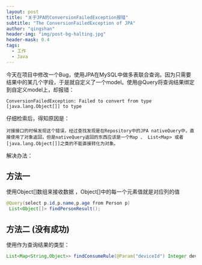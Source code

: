 ```yaml
---
layout: post
title: "关于JPA的ConversionFailedException报错"
subtitle: "The ConversionFailedException of JPA"
author: "qingshan"
header-img: "img/post-bg-halting.jpg"
header-mask: 0.4
tags:
  - 工作
  - Java
---
```


今天在项目中修改一个Bug，使用JPA在MySQL中做多表联合查询。因为只需要结果中的某几个字段，于是就自定义了一个model。使用@Query将查询结果绑定到自定义model上，却报错：
```
ConversionFailedException: Failed to convert from type [java.lang.Object[]] to type
```

仔细检索后，得知原因是：
```
对接接口的时候发现这个错误，经过查找发现是在Repository中的JPA nativeQuery中，直接使用了对象返回，但是nativeQuery返回的东西应该是一个Map 、 List<Map> 或者 [java.lang.Object[]]之类的不能直接转化为对象。
```

解决办法：

## 方法一
使用Object[]数组来接收数据 ，Object[]中的每一个元素值就是对应列的值
```java
@Query(select p.id,p.name,p.age from Person p)
 List<Object[]> findPersonResult();
```

## 方法二 (没有成功)
使用作为查询结果的类型：

```java
List<Map<String,Object>> findConsumeRule(@Param("deviceId") Integer deviceId);
```
